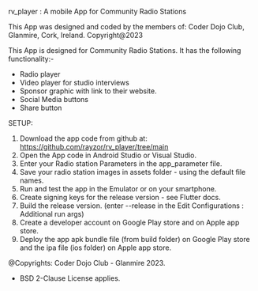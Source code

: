 rv_player : A mobile App for Community Radio Stations

This App was designed and coded by the members of:
Coder Dojo Club, Glanmire, Cork, Ireland. Copyright@2023

This App is designed for Community Radio Stations. 
It has the following functionality:-
- Radio player 
- Video player for studio interviews
- Sponsor graphic with link to their website.
- Social Media buttons
- Share button

SETUP:
1. Download the app code from github at: https://github.com/rayzor/rv_player/tree/main
2. Open the App code in Android Studio or Visual Studio.
3. Enter your Radio station Parameters in the app_parameter file.
4. Save your radio station images in assets folder - using the default file names.
5. Run and test the app in the Emulator or on your smartphone.
6. Create signing keys for the release version - see Flutter docs.
7. Build the release version. (enter --release in the Edit Configurations : Additional run args)
8. Create a developer account on Google Play store and on Apple app store.
9. Deploy the app apk bundle file (from build folder) on Google Play store 
   and the ipa file (ios folder) on Apple app store.

@Copyrights: Coder Dojo Club - Glanmire 2023.
- BSD 2-Clause License applies.

